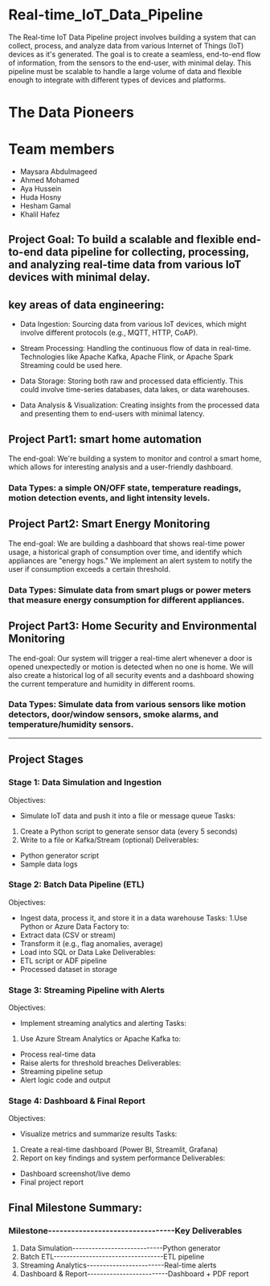 # Real-time_IoT_Data_Pipeline
The Real-time IoT Data Pipeline project involves building a system that can collect, process, and analyze data from various Internet of Things (IoT) devices as it's generated.  The goal is to create a seamless, end-to-end flow of information, from the sensors to the end-user, with minimal delay. This pipeline must be scalable to handle a large volume of data and flexible enough to integrate with different types of devices and platforms.
# The Data Pioneers
# Team members
* Maysara Abdulmageed
* Ahmed Mohamed
* Aya Hussein
* Huda Hosny
* Hesham Gamal
* Khalil Hafez
## Project Goal: To build a scalable and flexible end-to-end data pipeline for collecting, processing, and analyzing real-time data from various IoT devices with minimal delay.

## key areas of data engineering:

* Data Ingestion: Sourcing data from various IoT devices, which might involve different protocols (e.g., MQTT, HTTP, CoAP).

* Stream Processing: Handling the continuous flow of data in real-time. Technologies like Apache Kafka, Apache Flink, or Apache Spark Streaming could be used here.

* Data Storage: Storing both raw and processed data efficiently. This could involve time-series databases, data lakes, or data warehouses.

* Data Analysis & Visualization: Creating insights from the processed data and presenting them to end-users with minimal latency.

## Project Part1: smart home automation
The end-goal: We're building a system to monitor and control a smart home, which allows for interesting analysis and a user-friendly dashboard.
### Data Types: a simple ON/OFF state, temperature readings, motion detection events, and light intensity levels.

## Project Part2: Smart Energy Monitoring
The end-goal: We are building a dashboard that shows real-time power usage, a historical graph of consumption over time, and identify which appliances are "energy hogs." We implement an alert system to notify the user if consumption exceeds a certain threshold.
### Data Types: Simulate data from smart plugs or power meters that measure energy consumption for different appliances.

## Project Part3: Home Security and Environmental Monitoring
The end-goal: Our system will trigger a real-time alert whenever a door is opened unexpectedly or motion is detected when no one is home. We will also create a historical log of all security events and a dashboard showing the current temperature and humidity in different rooms.
### Data Types: Simulate data from various sensors like motion detectors, door/window sensors, smoke alarms, and temperature/humidity sensors.


**************************************************************************************************************************************************************

## Project Stages
### Stage 1: Data Simulation and Ingestion
 Objectives:
 * Simulate IoT data and push it into a file or message queue 
Tasks:
 1. Create a Python script to generate sensor data (every 5 seconds)
 2. Write to a file or Kafka/Stream (optional) 
Deliverables:
* Python generator script
* Sample data logs

### Stage 2: Batch Data Pipeline (ETL)
 Objectives:
* Ingest data, process it, and store it in a data warehouse
 Tasks: 
1.Use Python or Azure Data Factory to:
* Extract data (CSV or stream) 
* Transform it (e.g., flag anomalies, average)
* Load into SQL or Data Lake 
Deliverables: 
* ETL script or ADF pipeline
* Processed dataset in storage

### Stage 3: Streaming Pipeline with Alerts
 Objectives:
 * Implement streaming analytics and alerting
 Tasks:
1.	Use Azure Stream Analytics or Apache Kafka to:
* Process real-time data
* Raise alerts for threshold breaches 
Deliverables: 
* Streaming pipeline setup 
* Alert logic code and output

### Stage 4:  Dashboard & Final Report
 Objectives:
* Visualize metrics and summarize results 
Tasks:
 1. Create a real-time dashboard (Power BI, Streamlit, Grafana)
 2. Report on key findings and system performance
Deliverables: 
* Dashboard screenshot/live demo
* Final project report
 
 
 ## Final Milestone Summary:
 ### Milestone---------------------------------Key Deliverables
 1. Data Simulation----------------------------Python generator
 2. Batch ETL----------------------------------ETL pipeline
 3. Streaming Analytics------------------------Real-time alerts
 4. Dashboard & Report-------------------------Dashboard + PDF report

